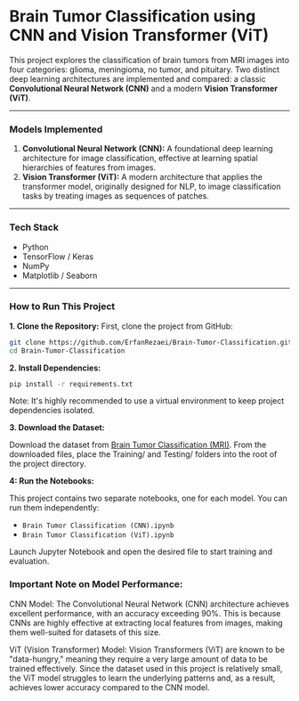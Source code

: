 # Brain Tumor Classification using CNN and Vision Transformer (ViT)

This project explores the classification of brain tumors from MRI images into four categories: glioma, meningioma, no tumor, and pituitary. Two distinct deep learning architectures are implemented and compared: a classic **Convolutional Neural Network (CNN)** and a modern **Vision Transformer (ViT)**.

---

### Models Implemented

1.  **Convolutional Neural Network (CNN):** A foundational deep learning architecture for image classification, effective at learning spatial hierarchies of features from images.
2.  **Vision Transformer (ViT):** A modern architecture that applies the transformer model, originally designed for NLP, to image classification tasks by treating images as sequences of patches.

---

### Tech Stack

- Python
- TensorFlow / Keras
- NumPy
- Matplotlib / Seaborn

---

### How to Run This Project

**1. Clone the Repository:**
First, clone the project from GitHub:
```bash
git clone https://github.com/ErfanRezaei/Brain-Tumor-Classification.git
cd Brain-Tumor-Classification
```
**2. Install Dependencies:**
```bash
pip install -r requirements.txt
```
Note: It's highly recommended to use a virtual environment to keep project dependencies isolated.

**3. Download the Dataset:**

Download the dataset from [Brain Tumor Classification (MRI)](https://www.kaggle.com/datasets/sartajbhuvaji/brain-tumor-classification-mri). From the downloaded files, place the Training/ and Testing/ folders into the root of the project directory.

**4: Run the Notebooks:**

This project contains two separate notebooks, one for each model. You can run them independently:

- `Brain Tumor Classification (CNN).ipynb`
- `Brain Tumor Classification (ViT).ipynb`

Launch Jupyter Notebook and open the desired file to start training and evaluation.

### Important Note on Model Performance:
CNN Model: The Convolutional Neural Network (CNN) architecture achieves excellent performance, with an accuracy exceeding 90%. This is because CNNs are highly effective at extracting local features from images, making them well-suited for datasets of this size.

ViT (Vision Transformer) Model: Vision Transformers (ViT) are known to be "data-hungry," meaning they require a very large amount of data to be trained effectively. Since the dataset used in this project is relatively small, the ViT model struggles to learn the underlying patterns and, as a result, achieves lower accuracy compared to the CNN model. 
